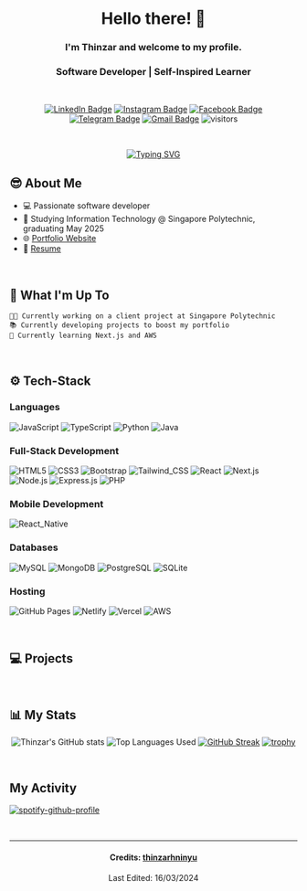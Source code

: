 <div align="center">

# Hello there! 👋

<h3>I'm Thinzar and welcome to my profile.</h3>
<h3>Software Developer | Self-Inspired Learner</h3>

<br>

<div id="badges">

[![LinkedIn Badge](https://img.shields.io/badge/LinkedIn-blue?logo=linkedin&logoColor=white)](https://www.linkedin.com/in/thinzar-hnin-yu/)
[![Instagram Badge](https://img.shields.io/badge/Instagram-red?logo=instagram&logoColor=white)](https://www.instagram.com/micxehye/)
[![Facebook Badge](https://img.shields.io/badge/Facebook-1877F2?logo=facebook&logoColor=white)](https://www.facebook.com/thinzarhninyu/)
[![Telegram Badge](https://img.shields.io/badge/Telegram-2CA5E0?logo=telegram&logoColor=white)](https://t.me/micxehye)
[![Gmail Badge](https://img.shields.io/badge/Gmail-white?logo=gmail&logoColor=red)](mailto:thinzarhninyu.17@gmail.com)
![visitors](https://vbr.nathanchung.dev/badge?page_id=thinzarhninyu.thinzarhninyu&color=00cf00)

</div>

<br>

[![Typing SVG](https://readme-typing-svg.herokuapp.com?font=Time+New+Roman&color=cyan&size=25&center=true&vCenter=true&width=600&height=100&lines=Full-Stack+Developer;Information+Technology+Student;Active+Learner;Love+to+learn+new+stuffs..<3)](https://github.com/DenverCoder1/readme-typing-svg)

</div>

## 😎 About Me

- 💻 Passionate software developer
- 🌱 Studying Information Technology @ Singapore Polytechnic, graduating May 2025
- 🌐 [Portfolio Website](https://www.thinzarhninyu.me)
- 💼 [Resume](resume.pdf)

<br>

## 👀 What I'm Up To

```
👨‍💻 Currently working on a client project at Singapore Polytechnic
📚 Currently developing projects to boost my portfolio
🌱 Currently learning Next.js and AWS
```

<br>

## ⚙️ Tech-Stack

### Languages

![JavaScript](https://img.shields.io/badge/JavaScript-F7DF1E?&logo=javascript&logoColor=black)
![TypeScript](https://img.shields.io/badge/TypeScript-007ACC?logo=typescript&logoColor=white)
![Python](https://img.shields.io/badge/Python-14354C?logo=python&logoColor=white)
![Java](https://img.shields.io/badge/Java-ED8B00?&logo=openjdk&logoColor=white)

### Full-Stack Development

![HTML5](https://img.shields.io/badge/HTML5-E34F26?logo=html5&logoColor=white)
![CSS3](https://img.shields.io/badge/CSS3-1572B6?logo=css3&logoColor=white)
![Bootstrap](https://img.shields.io/badge/Bootstrap-563D7C?logo=bootstrap&logoColor=white)
![Tailwind_CSS](https://img.shields.io/badge/Tailwind_CSS-38B2AC?logo=tailwind-css&logoColor=white)
![React](https://img.shields.io/badge/React-20232A?logo=react&logoColor=61DAFB)
![Next.js](https://img.shields.io/badge/Next.js-000000?logo=nextdotjs&logoColor=61DAFB)
![Node.js](https://img.shields.io/badge/Node.js-339933?logo=node.js&logoColor=white)
![Express.js](https://img.shields.io/badge/Express.js-000000?logo=express&logoColor=white)
![PHP](https://img.shields.io/badge/PHP-777BB4?logo=php&logoColor=white)

### Mobile Development

![React_Native](https://img.shields.io/badge/React_Native-20232A?logo=react&logoColor=61DAFB)

### Databases

![MySQL](https://img.shields.io/badge/MySQL-00000F?logo=mysql&logoColor=white)
![MongoDB](https://img.shields.io/badge/MongoDB-4EA94B?logo=mongodb&logoColor=white)
![PostgreSQL](https://img.shields.io/badge/PostgreSQL-316192?&logo=postgresql&logoColor=white)
![SQLite](https://img.shields.io/badge/SQLite-07405E?logo=sqlite&logoColor=white)

### Hosting

![GitHub Pages](https://img.shields.io/badge/GitHub%20Pages-%23327FC7.svg?logo=github&logoColor=white)
![Netlify](https://img.shields.io/badge/Netlify-00C7B7?logo=netlify&logoColor=white)
![Vercel](https://img.shields.io/badge/Vercel-000000?logo=vercel&logoColor=white)
![AWS](https://img.shields.io/badge/-AWS-000?&logo=Amazon-AWS&logoColor=F90)

<br>

## 💻 Projects

<br>

## 📊 My Stats

<div align="center">

![Thinzar's GitHub stats](https://github-readme-stats.vercel.app/api?username=thinzarhninyu&count_private=true&show_icons=true&theme=radical&show=prs_merged_percentage&card_width=500&line_height=20&hide_border=true&hide_title=true)
![Top Languages Used](https://github-readme-stats.vercel.app/api/top-langs/?username=thinzarhninyu&layout=compact&show_icons=true&theme=radical&size_weight=0.5&count_weight=0.5&langs_count=10&card_width=500&line_height=20&hide_border=true&hide_title=false)
[![GitHub Streak](https://streak-stats.demolab.com/?user=thinzarhninyu&theme=radical&card_width=500&line_height=20&hide_border=true&hide_title=true)](https://git.io/streak-stats)
[![trophy](https://github-profile-trophy.vercel.app/?username=thinzarhninyu&theme=radical&margin-w=15&margin-h=15&rank=-C,??&column=4)](https://github.com/ryo-ma/github-profile-trophy)

</div>

<br>

## My Activity

[![spotify-github-profile](https://spotify-github-profile.vercel.app/api/view?uid=f4tuhx8tibv4mqsixm4jkfiyv&cover_image=true&theme=natemoo-re&show_offline=true&background_color=fef6f6&interchange=true&bar_color=53b14f&bar_color_cover=false)](https://spotify-github-profile.vercel.app/api/view?uid=f4tuhx8tibv4mqsixm4jkfiyv&redirect=true)

<br>

<hr>

<div align="center">

#### Credits: [thinzarhninyu](https://github.com/thinzarhninyu)

Last Edited: 16/03/2024

</div>
